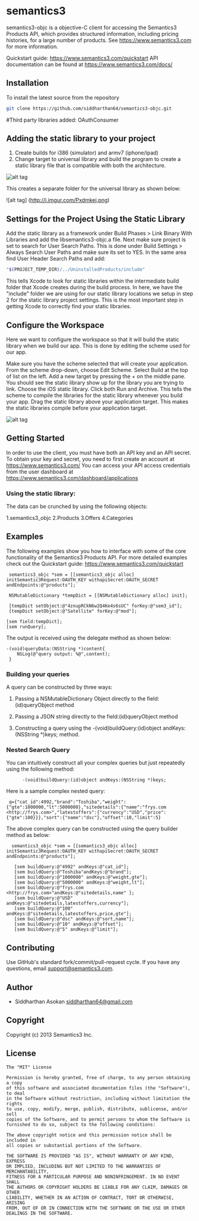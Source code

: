 # semantics3
semantics3-objc is a objective-C client for accessing the Semantics3 Products API, which provides structured information, including pricing histories, for a large number of products.
See https://www.semantics3.com for more information.

Quickstart guide: https://www.semantics3.com/quickstart
API documentation can be found at https://www.semantics3.com/docs/

## Installation
To install the latest source from the repository

```bash
git clone https://github.com/siddharthan64/semantics3-objc.git

```

#Third party libraries added:
OAuthConsumer

## Adding the static library to your project
1. Create builds for i386 (simulator) and armv7 (iphone/ipad)
2. Change target to universal library and build the program to create a static library file that is compatible with both the architecture.

![alt tag](http://i.imgur.com/4Ejux45.png)

This creates a separate folder for the universal library as shown below:

![alt tag] (http://i.imgur.com/Pxdmkej.png)



## Settings for the Project Using the Static Library
Add the static library as a framework under Build Phases > Link Binary With Libraries and add the libsemantics3-objc.a file.
Next make sure project is set to search for User Search Paths. This is done under Build Settings > Always Search User Paths and make sure its set to YES.
In the same area find User Header Search Paths and add:

```bash
"$(PROJECT_TEMP_DIR)/../UninstalledProducts/include"

```
This tells Xcode to look for static libraries within the intermediate build folder that Xcode creates during the build process. In here, we have the "include" folder we are using for our static library locations we setup in step 2 for the static library project settings. This is the most important step in getting Xcode to correctly find your static libraries.

## Configure the Workspace
Here we want to configure the workspace so that it will build the static library when we build our app. This is done by editing the scheme used for our app.

Make sure you have the scheme selected that will create your application.
From the scheme drop-down, choose Edit Scheme.
Select Build at the top of list on the left. Add a new target by pressing the + on the middle pane.
You should see the static library show up for the library you are trying to link. Choose the iOS static library.
Click both Run and Archive. This tells the scheme to compile the libraries for the static library whenever you build your app.
Drag the static library above your application target. This makes the static libraries compile before your application target.


![alt tag](http://i.imgur.com/TFU6lOc.png)

## Getting Started

In order to use the client, you must have both an API key and an API secret. To obtain your key and secret, you need to first create an account at
https://www.semantics3.com/
You can access your API access credentials from the user dashboard at https://www.semantics3.com/dashboard/applications
 
### Using the static library:

 The data can be crunched by using the following objects:
 
 1.semantics3_objc
 2.Products
 3.Offers
 4.Categories
 
 

## Examples

The following examples show you how to interface with some of the core functionality of the Semantics3 Products API. For more detailed examples check out the Quickstart guide: https://www.semantics3.com/quickstart


     semantics3_objc *sem = [[semantics3_objc alloc] initSemantic3Request:OAUTH_KEY withapiSecret:OAUTH_SECRET andEndpoints:@"products"];

     NSMutableDictionary *tempDict = [[NSMutableDictionary alloc] init];
    
     [tempDict setObject:@"4znupRCkN6w2Q4Ke4s6sUC" forKey:@"sem3_id"];
     [tempDict setObject:@"Satellite" forKey:@"mod"];
     
    [sem field:tempDict];
    [sem runQuery];
    
The output is received using the delegate method as shown below:

    -(void)queryData:(NSString *)content{
        NSLog(@"query output: %@",content);
     }

### Building your queries
A query can be constructed by three ways:
   
1. Passing a NSMutableDictionary Object directly to the field:(id)queryObject method
    
2. Passing a JSON string directly to the field:(id)queryObject method
    
3. Constructing a query using the -(void)buildQuery:(id)object andKeys:(NSString *)keys; method.
    
    
### Nested Search Query

You can intuitively construct all your complex queries but just repeatedly using the following method:
                     
          -(void)buildQuery:(id)object andKeys:(NSString *)keys;
          
Here is a sample complex nested query:

     q={"cat_id":4992,"brand":"Toshiba","weight":{"gte":1000000,"lt":5000000},"sitedetails":{"name":"frys.com <http://frys.com>","latestoffers":{"currency":"USD","price":{"gte":100}}},"sort":{"name":"dsc"},"offset":10,"limit":5}

The above complex query can be constructed using the query builder method as below:
      
      semantics3_objc *sem = [[semantics3_objc alloc] initSemantic3Request:OAUTH_KEY withapiSecret:OAUTH_SECRET andEndpoints:@"products"];
 
       [sem buildQuery:@"4992" andKeys:@"cat_id"];
       [sem buildQuery:@"Toshiba"andKeys:@"brand"];
       [sem buildQuery:@"1000000" andKeys:@"weight,gte"];
       [sem buildQuery:@"5000000" andKeys:@"weight,lt"];
       [sem buildQuery:@"frys.com <http://frys.com>"andKeys:@"sitedetails,name" ];
       [sem buildQuery:@"USD" andKeys:@"sitedetails,latestoffers,currency"];
       [sem buildQuery:@"100" andKeys:@"sitedetails,latestoffers,price,gte"];
       [sem buildQuery:@"dsc" andKeys:@"sort,name"];
       [sem buildQuery:@"10" andKeys:@"offset"];
       [sem buildQuery:@"5" andKeys:@"limit"];

 

## Contributing
Use GitHub's standard fork/commit/pull-request cycle.  If you have any questions, email <support@semantics3.com>.

## Author

* Siddharthan Asokan <siddharthan64@gmail.com>

## Copyright

Copyright (c) 2013 Semantics3 Inc.

## License

    The "MIT" License
    
    Permission is hereby granted, free of charge, to any person obtaining a copy
    of this software and associated documentation files (the "Software"), to deal
    in the Software without restriction, including without limitation the rights
    to use, copy, modify, merge, publish, distribute, sublicense, and/or sell
    copies of the Software, and to permit persons to whom the Software is
    furnished to do so, subject to the following conditions:
    
    The above copyright notice and this permission notice shall be included in
    all copies or substantial portions of the Software.
    
    THE SOFTWARE IS PROVIDED "AS IS", WITHOUT WARRANTY OF ANY KIND, EXPRESS
    OR IMPLIED, INCLUDING BUT NOT LIMITED TO THE WARRANTIES OF MERCHANTABILITY,
    FITNESS FOR A PARTICULAR PURPOSE AND NONINFRINGEMENT. IN NO EVENT SHALL
    THE AUTHORS OR COPYRIGHT HOLDERS BE LIABLE FOR ANY CLAIM, DAMAGES OR OTHER
    LIABILITY, WHETHER IN AN ACTION OF CONTRACT, TORT OR OTHERWISE, ARISING
    FROM, OUT OF OR IN CONNECTION WITH THE SOFTWARE OR THE USE OR OTHER
    DEALINGS IN THE SOFTWARE.

